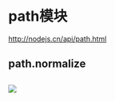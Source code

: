 # path模块

http://nodejs.cn/api/path.html

## path.normalize

## ![](https://ws2.sinaimg.cn/large/006tKfTcly1fnv9jd3ft5j31kw0tdjt2.jpg)

## 